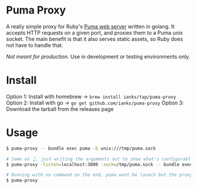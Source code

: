 # Puma Proxy

A really simple proxy for Ruby's [Puma web server](https://puma.io/) written in golang. It accepts HTTP requests on a given port, and proxies them to a Puma unix socket. The main benefit is that it also serves static assets, so Ruby does not have to handle that.

_Not meant for production_. Use in development or testing environments only.

# Install

Option 1: Install with homebrew -> `brew install ianks/tap/puma-proxy`
Option 2: Install with go -> `go get github.com/ianks/puma-proxy`
Option 3: Download the tarball from the releases page 
# Usage

```sh
$ puma-proxy -- bundle exec puma -b unix:///tmp/puma.sock

# Same as 👆, just writing the arguments out to show what's configurable
$ puma-proxy -listen=localhost:3000 -sock=/tmp/puma.sock -- bundle exec puma -b unix:///tmp/puma.sock

# Running with no command on the end, puma wont be launch but the proxy will still run
$ puma-proxy
```
